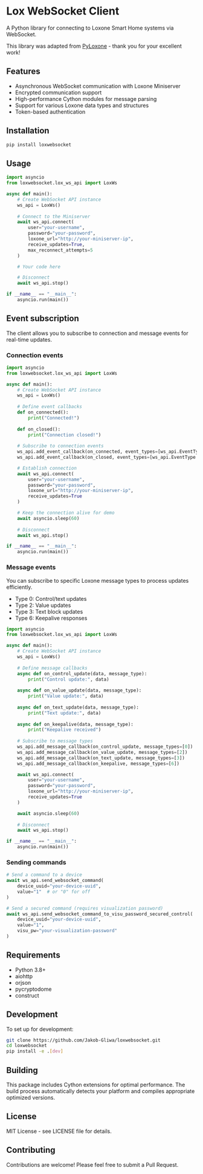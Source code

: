 # Lox WebSocket Client

A Python library for connecting to Loxone Smart Home systems via WebSocket.

This library was adapted from [PyLoxone](https://github.com/JoDehli/PyLoxone) - thank you for your excellent work!

## Features

- Asynchronous WebSocket communication with Loxone Miniserver
- Encrypted communication support
- High-performance Cython modules for message parsing
- Support for various Loxone data types and structures
- Token-based authentication

## Installation

```bash
pip install loxwebsocket
```

## Usage

```python
import asyncio
from loxwebsocket.lox_ws_api import LoxWs

async def main():
    # Create WebSocket API instance
    ws_api = LoxWs()
    
    # Connect to the Miniserver
    await ws_api.connect(
        user="your-username",
        password="your-password",
        loxone_url="http://your-miniserver-ip",
        receive_updates=True,
        max_reconnect_attempts=5
    )

    # Your code here

    # Disconnect
    await ws_api.stop()

if __name__ == "__main__":
    asyncio.run(main())
```

## Event subscription

The client allows you to subscribe to connection and message events for real-time updates.

### Connection events

```python
import asyncio
from loxwebsocket.lox_ws_api import LoxWs

async def main():
    # Create WebSocket API instance
    ws_api = LoxWs()
    
    # Define event callbacks
    def on_connected():
        print("Connected!")
    
    def on_closed():
        print("Connection closed!")
    
    # Subscribe to connection events
    ws_api.add_event_callback(on_connected, event_types=[ws_api.EventType.CONNECTED])
    ws_api.add_event_callback(on_closed, event_types=[ws_api.EventType.CONNECTION_CLOSED])

    # Establish connection
    await ws_api.connect(
        user="your-username",
        password="your-password",
        loxone_url="http://your-miniserver-ip",
        receive_updates=True
    )

    # Keep the connection alive for demo
    await asyncio.sleep(60)
    
    # Disconnect
    await ws_api.stop()

if __name__ == "__main__":
    asyncio.run(main())
```

### Message events

You can subscribe to specific Loxone message types to process updates efficiently.

- Type 0: Control/text updates
- Type 2: Value updates
- Type 3: Text block updates
- Type 6: Keepalive responses

```python
import asyncio
from loxwebsocket.lox_ws_api import LoxWs

async def main():
    # Create WebSocket API instance
    ws_api = LoxWs()
    
    # Define message callbacks
    async def on_control_update(data, message_type):
        print("Control update:", data)
    
    async def on_value_update(data, message_type):
        print("Value update:", data)
    
    async def on_text_update(data, message_type):
        print("Text update:", data)
    
    async def on_keepalive(data, message_type):
        print("Keepalive received")
    
    # Subscribe to message types
    ws_api.add_message_callback(on_control_update, message_types=[0])
    ws_api.add_message_callback(on_value_update, message_types=[2])
    ws_api.add_message_callback(on_text_update, message_types=[3])
    ws_api.add_message_callback(on_keepalive, message_types=[6])

    await ws_api.connect(
        user="your-username",
        password="your-password",
        loxone_url="http://your-miniserver-ip",
        receive_updates=True
    )

    await asyncio.sleep(60)
    
    # Disconnect
    await ws_api.stop()

if __name__ == "__main__":
    asyncio.run(main())
```

### Sending commands

```python
# Send a command to a device
await ws_api.send_websocket_command(
    device_uuid="your-device-uuid",
    value="1"  # or "0" for off
)

# Send a secured command (requires visualization password)
await ws_api.send_websocket_command_to_visu_password_secured_control(
    device_uuid="your-device-uuid",
    value="1",
    visu_pw="your-visualization-password"
)
```

## Requirements

- Python 3.8+
- aiohttp
- orjson
- pycryptodome
- construct

## Development

To set up for development:

```bash
git clone https://github.com/Jakob-Gliwa/loxwebsocket.git
cd loxwebsocket
pip install -e .[dev]
```

## Building

This package includes Cython extensions for optimal performance. The build process automatically detects your platform and compiles appropriate optimized versions.

## License

MIT License - see LICENSE file for details.

## Contributing

Contributions are welcome! Please feel free to submit a Pull Request.
